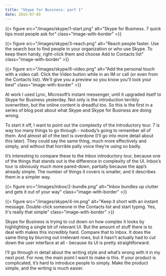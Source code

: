 ```yaml
---
title: "Skype for Business: part 1"
date: 2015-07-05
---
```


{{< figure src="/images/skype/1-start.png" alt="Skype for Business. 7 quick tips most people ask for" class="image-with-border" >}}

{{< figure src="/images/skype/3-reach.png" alt="Reach people faster. Use the search box to find people in your organization or who use Skype. To keep them handy, right-click them and choose Add to Contacts list" class="image-with-border" >}}

{{< figure src="/images/skype/6-video.png" alt="Add the personal touch with a video call. Click the Video button while in an IM or call (or even from the Contacts list). We'll give you a preview so you know you'll look your best" class="image-with-border" >}}

At work I used Lync, Microsoft’s instant messenger, until it upgraded itself to Skype for Business yesterday. Not only is the introduction terribly overwritten, but the online content is dreadful too. So this is the first in a series of blog post about what Skype and Skype for Business are doing wrong.

To start it off, I want to point out the complexity of the introductory tour. 7 is way too many things to go through - nobody’s going to remember all of them. And almost all of the text is overdone (I’ll go into more detail about this later). They could say the same thing, much more effectively and simply, and without that horrible pally voice they’re using so badly. 

It’s interesting to compare these to the Inbox introductory tour, because one of the things that stands out is the difference in complexity of the UI. Inbox’s tour is obviously much more pared-down, partially because the app’s already simple. The number of things it covers is smaller, and it describes them in a simpler way.

{{< figure src="/images/inbox/2-bundle.png" alt="Inbox bundles up clutter and gets it out of your way" class="image-with-border" >}}

{{< figure src="/images/skype/4-im.png" alt="Keep it short with an instant message. Double-click someone in the Contacts list and start typing. Yes, it's really that simple" class="image-with-border" >}}

Skype for Business is trying to cut down on how complex it looks by highlighting a single bit of relevant UI. But the amount of stuff there is to deal with makes this incredibly hard. Compare that to Inbox. It does the same thing by blurring out irrelevant rows, but it hasn’t actually had to cut down the user interface at all - because its UI is pretty straightforward.

I’ll go through in detail about the writing style and what’s wrong with it in my next post. For now, the main point I want to make is this. If your product is complicated, it’s hard to introduce people to simply. Make the product simple, and the writing is much easier.

<!-- https://uiwriting.tumblr.com/post/120770210869/at-work-i-used-lync-microsofts-instant -->

